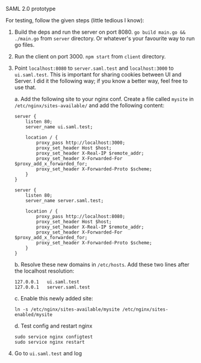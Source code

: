 SAML 2.0 prototype

For testing, follow the given steps (little tedious I know):

1. Build the deps and run the server on port 8080. `go build main.go && ./main.go` from `server` directory. Or whatever's your favourite way to run go files.
2. Run the client on port 3000. `npm start` from `client` directory.
3. Point `localhost:8080` to `server.saml.test` and `localhost:3000` to `ui.saml.test`. This is important for sharing cookies between UI and Server. I did it the following way; if you know a better way, feel free to use that.

	a. Add the following site to your nginx conf. Create a file called `mysite` in `/etc/nginx/sites-available/` and add the following content:

	```
	server {
	    listen 80;
	    server_name ui.saml.test;

	    location / {
	        proxy_pass http://localhost:3000;
	        proxy_set_header Host $host;
	        proxy_set_header X-Real-IP $remote_addr;
	        proxy_set_header X-Forwarded-For $proxy_add_x_forwarded_for;
	        proxy_set_header X-Forwarded-Proto $scheme;
	    }
	}

	server {
	    listen 80;
	    server_name server.saml.test;

	    location / {
	        proxy_pass http://localhost:8080;
	        proxy_set_header Host $host;
	        proxy_set_header X-Real-IP $remote_addr;
	        proxy_set_header X-Forwarded-For $proxy_add_x_forwarded_for;
	        proxy_set_header X-Forwarded-Proto $scheme;
	    }
	}
	```

	b. Resolve these new domains in `/etc/hosts`. Add these two lines after the localhost resolution:

	```language
	127.0.0.1	ui.saml.test
	127.0.0.1	server.saml.test
	```

	c. Enable this newly added site:

	```language
	ln -s /etc/nginx/sites-available/mysite /etc/nginx/sites-enabled/mysite 
	```

	d. Test config and restart nginx

	```
	sudo service nginx configtest
	sudo service nginx restart
	```


4. Go to `ui.saml.test` and log